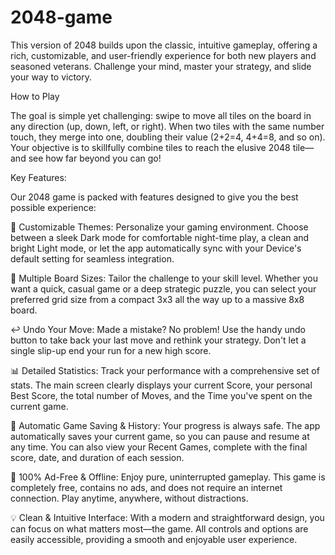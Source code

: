 # 2048-game
This version of 2048 builds upon the classic, intuitive gameplay, offering a rich, customizable, and user-friendly experience for both new players and seasoned veterans. Challenge your mind, master your strategy, and slide your way to victory.

How to Play

The goal is simple yet challenging: swipe to move all tiles on the board in any direction (up, down, left, or right). When two tiles with the same number touch, they merge into one, doubling their value (2+2=4, 4+4=8, and so on). Your objective is to skillfully combine tiles to reach the elusive 2048 tile—and see how far beyond you can go!

Key Features:

Our 2048 game is packed with features designed to give you the best possible experience:

🎨 Customizable Themes: Personalize your gaming environment. Choose between a sleek Dark mode for comfortable night-time play, a clean and bright Light mode, or let the app automatically sync with your Device's default setting for seamless integration.

🔢 Multiple Board Sizes: Tailor the challenge to your skill level. Whether you want a quick, casual game or a deep strategic puzzle, you can select your preferred grid size from a compact 3x3 all the way up to a massive 8x8 board.

↩️ Undo Your Move: Made a mistake? No problem! Use the handy undo button to take back your last move and rethink your strategy. Don't let a single slip-up end your run for a new high score.

📊 Detailed Statistics: Track your performance with a comprehensive set of stats. The main screen clearly displays your current Score, your personal Best Score, the total number of Moves, and the Time you've spent on the current game.

💾 Automatic Game Saving & History: Your progress is always safe. The app automatically saves your current game, so you can pause and resume at any time. You can also view your Recent Games, complete with the final score, date, and duration of each session.

🚫 100% Ad-Free & Offline: Enjoy pure, uninterrupted gameplay. This game is completely free, contains no ads, and does not require an internet connection. Play anytime, anywhere, without distractions.

💡 Clean & Intuitive Interface: With a modern and straightforward design, you can focus on what matters most—the game. All controls and options are easily accessible, providing a smooth and enjoyable user experience.

